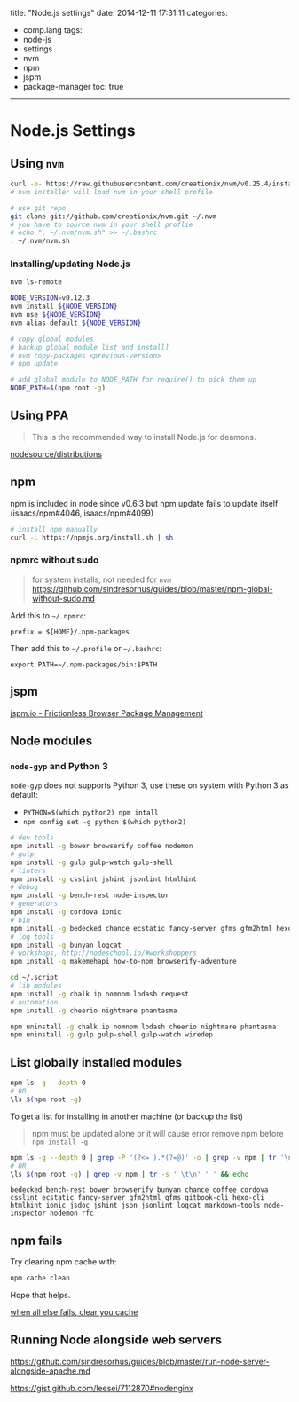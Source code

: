 title: "Node.js settings"
date: 2014-12-11 17:31:11
categories:
- comp.lang
tags:
- node-js
- settings
- nvm
- npm
- jspm
- package-manager
toc: true
---

# Node.js Settings

## Using `nvm`

```sh
curl -o- https://raw.githubusercontent.com/creationix/nvm/v0.25.4/install.sh | bash
# nvm installer will load nvm in your shell profile

# use git repo
git clone git://github.com/creationix/nvm.git ~/.nvm
# you have to source nvm in your shell proflie
# echo ". ~/.nvm/nvm.sh" >> ~/.bashrc
. ~/.nvm/nvm.sh
```

### Installing/updating Node.js

```sh
nvm ls-remote

NODE_VERSION=v0.12.3
nvm install ${NODE_VERSION}
nvm use ${NODE_VERSION}
nvm alias default ${NODE_VERSION}

# copy global modules
# backup global module list and install]
# nvm copy-packages <previous-version>
# npm update

# add global module to NODE_PATH for require() to pick them up
NODE_PATH=$(npm root -g)
```

## Using PPA

> This is the recommended way to install Node.js for deamons.

[nodesource/distributions](https://github.com/nodesource/distributions)

## npm

npm is included in node since v0.6.3
but npm update fails to update itself (isaacs/npm#4046, isaacs/npm#4099)

```sh
# install npm manually
curl -L https://npmjs.org/install.sh | sh
```

### npmrc without sudo

> for system installs, not needed for `nvm`  
> https://github.com/sindresorhus/guides/blob/master/npm-global-without-sudo.md

Add this to `~/.npmrc`:
```
prefix = ${HOME}/.npm-packages
```

Then add this to `~/.profile` or `~/.bashrc`:
```
export PATH=~/.npm-packages/bin:$PATH
```

## jspm

[jspm.io - Frictionless Browser Package Management](http://jspm.io/)


## Node modules

### `node-gyp` and Python 3

`node-gyp` does not supports Python 3, use these on system with Python 3 as default:
- `PYTHON=$(which python2) npm intall`
- `npm config set -g python $(which python2)`

```sh
# dev tools
npm install -g bower browserify coffee nodemon
# gulp
npm install -g gulp gulp-watch gulp-shell
# linters
npm install -g csslint jshint jsonlint htmlhint
# debug
npm install -g bench-rest node-inspector
# generators
npm install -g cordova ionic
# bin
npm install -g bedecked chance ecstatic fancy-server gfms gfm2html hexo-cli markdown-tools rfc
# log tools
npm install -g bunyan logcat
# workshops, http://nodeschool.io/#workshoppers
npm install -g makemehapi how-to-npm browserify-adventure
```

```sh
cd ~/.script
# lib modules
npm install -g chalk ip nomnom lodash request
# automation
npm install -g cheerio nightmare phantasma

npm uninstall -g chalk ip nomnom lodash cheerio nightmare phantasma
npm uninstall -g gulp gulp-shell gulp-watch wiredep
```

## List globally installed modules

```sh
npm ls -g --depth 0
# OR
\ls $(npm root -g)
```

To get a list for installing in another machine (or backup the list)
> npm must be updated alone or it will cause error
> remove npm before `npm install -g`

```sh
npm ls -g --depth 0 | grep -P '(?<= ).*(?=@)' -o | grep -v npm | tr '\n' ' ' && echo
# OR
\ls $(npm root -g) | grep -v npm | tr -s ' \t\n' ' ' && echo
```

```
bedecked bench-rest bower browserify bunyan chance coffee cordova csslint ecstatic fancy-server gfm2html gfms gitbook-cli hexo-cli htmlhint ionic jsdoc jshint json jsonlint logcat markdown-tools node-inspector nodemon rfc 
```

## npm fails

Try clearing npm cache with:

```sh
npm cache clean
```

Hope that helps.

[when all else fails, clear you cache](http://codebetter.com/glennblock/2012/02/27/my-tale-of-npm-woe-when-all-else-fails-clear-you-cache/)

## Running Node alongside web servers

https://github.com/sindresorhus/guides/blob/master/run-node-server-alongside-apache.md

https://gist.github.com/leesei/7112870#nodenginx
